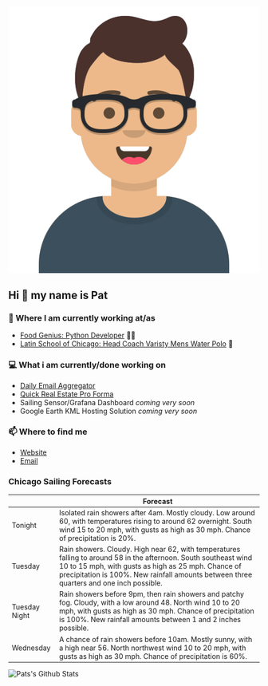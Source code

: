 [![Social banner for p-j-falconer](https://raw.githubusercontent.com/P-J-FALCONER/P-J-FALCONER/master/assets/avataaars.svg)](https://patfalconer.com/)
## Hi :wave: my name is Pat

### 💼 Where I am currently working at/as
- [Food Genius: Python Developer](https://getfoodgenius.com/) 🍔🐍
- [Latin School of Chicago: Head Coach Varisty Mens Water Polo](https://www.latinschool.org/) 🤽


### 💻 What i am currently/done working on
 - [Daily Email Aggregator](https://github.com/P-J-FALCONER/dott_daily_mail)
 - [Quick Real Estate Pro Forma](https://github.com/P-J-FALCONER/henry)
 - Sailing Sensor/Grafana Dashboard *coming very soon*
 - Google Earth KML Hosting Solution *coming very soon*

### 📫 Where to find me
 - [Website](https://patfalconer.com/)
 - [Email](mailto:patrick.j.falconer@gmail.com)


### Chicago Sailing Forecasts
|   | Forecast  |
|---|---|
| Tonight | Isolated rain showers after 4am. Mostly cloudy. Low around 60, with temperatures rising to around 62 overnight. South wind 15 to 20 mph, with gusts as high as 30 mph. Chance of precipitation is 20%. |
| Tuesday | Rain showers. Cloudy. High near 62, with temperatures falling to around 58 in the afternoon. South southeast wind 10 to 15 mph, with gusts as high as 25 mph. Chance of precipitation is 100%. New rainfall amounts between three quarters and one inch possible. |
| Tuesday Night | Rain showers before 9pm, then rain showers and patchy fog. Cloudy, with a low around 48. North wind 10 to 20 mph, with gusts as high as 30 mph. Chance of precipitation is 100%. New rainfall amounts between 1 and 2 inches possible. |
| Wednesday | A chance of rain showers before 10am. Mostly sunny, with a high near 56. North northwest wind 10 to 20 mph, with gusts as high as 30 mph. Chance of precipitation is 60%. |

![Pats's Github Stats](https://github-readme-stats.vercel.app/api?username=p-j-falconer&show_icons=true&theme=radical)
